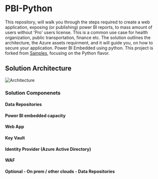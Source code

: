 # PBI-Python
This repository, will walk you through the steps required to create a web application, exposing (or publishing) power BI reports, to mass amount of users without 'Pro' users license. This is a common use case for health organization, public transportation, finance etc. The solution outlines the architecture, the Azure assets requirment, and it will guide you, on how to secure your application.
Power BI Embedded using python. This project is forked from [Samples](https://github.com/Microsoft/PowerBI-Developer-Samples), focusing on the Python flavor.

## Solution Architecture

![Architecture](https://user-images.githubusercontent.com/37622785/81040881-0c9c0e00-8eb5-11ea-9b48-6cae552efd74.png)

### Solution Componenets

#### Data Repositories

#### Power BI embedded capacity

#### Web App

#### Key Vault

#### Identity Provider (Azure Active Directory)

#### WAF

#### Optional - On prem / other clouds - Data Repositories
